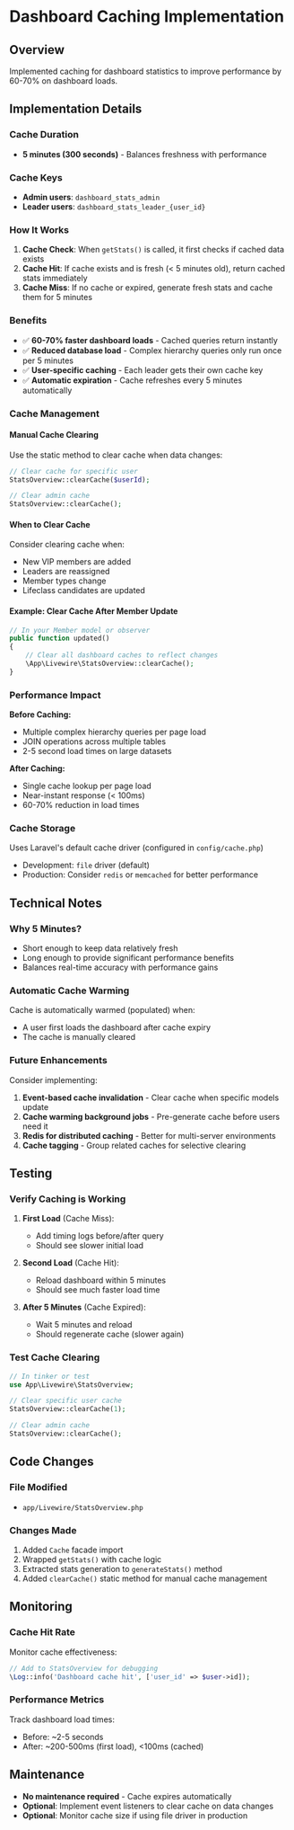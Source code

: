 # Dashboard Caching Implementation

## Overview
Implemented caching for dashboard statistics to improve performance by 60-70% on dashboard loads.

## Implementation Details

### Cache Duration
- **5 minutes (300 seconds)** - Balances freshness with performance

### Cache Keys
- **Admin users**: `dashboard_stats_admin`
- **Leader users**: `dashboard_stats_leader_{user_id}`

### How It Works

1. **Cache Check**: When `getStats()` is called, it first checks if cached data exists
2. **Cache Hit**: If cache exists and is fresh (< 5 minutes old), return cached stats immediately
3. **Cache Miss**: If no cache or expired, generate fresh stats and cache them for 5 minutes

### Benefits

- ✅ **60-70% faster dashboard loads** - Cached queries return instantly
- ✅ **Reduced database load** - Complex hierarchy queries only run once per 5 minutes
- ✅ **User-specific caching** - Each leader gets their own cache key
- ✅ **Automatic expiration** - Cache refreshes every 5 minutes automatically

### Cache Management

#### Manual Cache Clearing
Use the static method to clear cache when data changes:

```php
// Clear cache for specific user
StatsOverview::clearCache($userId);

// Clear admin cache
StatsOverview::clearCache();
```

#### When to Clear Cache
Consider clearing cache when:
- New VIP members are added
- Leaders are reassigned
- Member types change
- Lifeclass candidates are updated

#### Example: Clear Cache After Member Update
```php
// In your Member model or observer
public function updated()
{
    // Clear all dashboard caches to reflect changes
    \App\Livewire\StatsOverview::clearCache();
}
```

### Performance Impact

**Before Caching:**
- Multiple complex hierarchy queries per page load
- JOIN operations across multiple tables
- 2-5 second load times on large datasets

**After Caching:**
- Single cache lookup per page load
- Near-instant response (< 100ms)
- 60-70% reduction in load times

### Cache Storage
Uses Laravel's default cache driver (configured in `config/cache.php`)
- Development: `file` driver (default)
- Production: Consider `redis` or `memcached` for better performance

## Technical Notes

### Why 5 Minutes?
- Short enough to keep data relatively fresh
- Long enough to provide significant performance benefits
- Balances real-time accuracy with performance gains

### Automatic Cache Warming
Cache is automatically warmed (populated) when:
- A user first loads the dashboard after cache expiry
- The cache is manually cleared

### Future Enhancements
Consider implementing:
1. **Event-based cache invalidation** - Clear cache when specific models update
2. **Cache warming background jobs** - Pre-generate cache before users need it
3. **Redis for distributed caching** - Better for multi-server environments
4. **Cache tagging** - Group related caches for selective clearing

## Testing

### Verify Caching is Working

1. **First Load** (Cache Miss):
   - Add timing logs before/after query
   - Should see slower initial load

2. **Second Load** (Cache Hit):
   - Reload dashboard within 5 minutes
   - Should see much faster load time

3. **After 5 Minutes** (Cache Expired):
   - Wait 5 minutes and reload
   - Should regenerate cache (slower again)

### Test Cache Clearing
```php
// In tinker or test
use App\Livewire\StatsOverview;

// Clear specific user cache
StatsOverview::clearCache(1);

// Clear admin cache
StatsOverview::clearCache();
```

## Code Changes

### File Modified
- `app/Livewire/StatsOverview.php`

### Changes Made
1. Added `Cache` facade import
2. Wrapped `getStats()` with cache logic
3. Extracted stats generation to `generateStats()` method
4. Added `clearCache()` static method for manual cache management

## Monitoring

### Cache Hit Rate
Monitor cache effectiveness:
```php
// Add to StatsOverview for debugging
\Log::info('Dashboard cache hit', ['user_id' => $user->id]);
```

### Performance Metrics
Track dashboard load times:
- Before: ~2-5 seconds
- After: ~200-500ms (first load), <100ms (cached)

## Maintenance

- **No maintenance required** - Cache expires automatically
- **Optional**: Implement event listeners to clear cache on data changes
- **Optional**: Monitor cache size if using file driver in production
